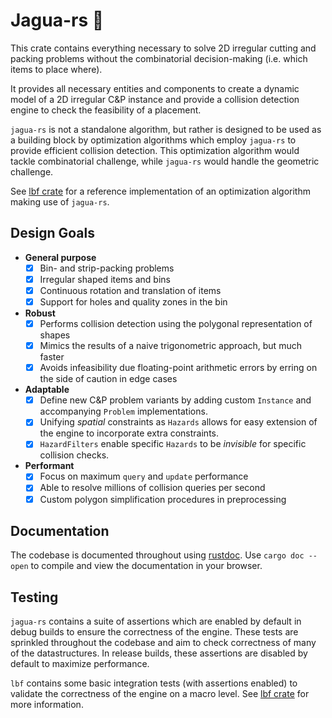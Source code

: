# Jagua-rs 🐆

This crate contains everything necessary to solve 2D irregular cutting and packing problems without the combinatorial decision-making (i.e. which items to place where).

It provides all necessary entities and components to create a dynamic model of a 2D irregular C&P instance and provide a collision detection engine to check the feasibility of a placement.

`jagua-rs` is not a standalone algorithm, but rather is designed to be used as a building block by optimization algorithms which employ `jagua-rs` to provide efficient collision detection.
This optimization algorithm would tackle combinatorial challenge, while `jagua-rs` would handle the geometric challenge.

See [lbf crate](../lbf) for a reference implementation of an optimization algorithm making use of `jagua-rs`.

## Design Goals

- **General purpose** 
  - [x] Bin- and strip-packing problems
  - [x] Irregular shaped items and bins
  - [x] Continuous rotation and translation of items
  - [x] Support for holes and quality zones in the bin
- **Robust**
  - [x] Performs collision detection using the polygonal representation of shapes
  - [x] Mimics the results of a naive trigonometric approach, but much faster
  - [x] Avoids infeasibility due floating-point arithmetic errors by erring on the side of caution in edge cases
- **Adaptable**
  - [x] Define new C&P problem variants by adding custom `Instance` and accompanying `Problem` implementations.
  - [x] Unifying *spatial* constraints as `Hazards` allows for easy extension of the engine to incorporate extra constraints.
  - [x] `HazardFilters` enable specific `Hazards` to be *invisible* for specific collision checks.
- **Performant**
  - [x] Focus on maximum `query` and `update` performance
  - [x] Able to resolve millions of collision queries per second
  - [x] Custom polygon simplification procedures in preprocessing

## Documentation

The codebase is documented throughout using [rustdoc](https://doc.rust-lang.org/rustdoc/what-is-rustdoc.html).
Use `cargo doc --open` to compile and view the documentation in your browser.

## Testing

`jagua-rs` contains a suite of assertions which are enabled by default in debug builds to ensure the correctness of the engine.
These tests are sprinkled throughout the codebase and aim to check correctness of many of the datastructures.
In release builds, these assertions are disabled by default to maximize performance.

`lbf` contains some basic integration tests (with assertions enabled) to validate the correctness of the engine on a macro level.
See [lbf crate](../lbf#Testing) for more information.

